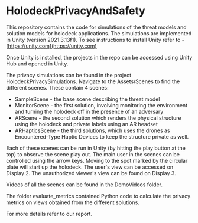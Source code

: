 # HolodeckPrivacyAndSafety
This repository contains the code for simulations of the threat models and solution models for holodeck applications.
The simulations are implemented in Unity (version 2021.3.13f1). To see instructions to install Unity refer to - [https://unity.com](https://unity.com)

Once Unity is installed, the projects in the repo can be accessed using Unity Hub and opened in Unity.

The privacy simulations can be found in the project HolodeckPrivacySimulations. Navigate to the Assets/Scenes to find the different scenes. These contain 4 scenes:
- SampleScene - the base scene describing the threat model
- MonitorScene - the first solution, involving monitoring the environment and turning the holodeck off in the presence of an adversary
- ARScene - the second solution which renders the physical structure using the holodeck and private labels using an AR headset
- ARHapticsScene - the third solutions, which uses the drones as Encountered-Type Haptic Devices to keep the structure private as well.

Each of these scenes can be run in Unity (by hitting the play button at the top) to observe the scene play out. The main user in the scenes can be controlled using the arrow keys. Moving to the spot marked by the circular plate will start up the holodeck. The user's view can be accessed on Display 2. The unauthorized viewer's view can be found on Display 3.

Videos of all the scenes can be found in the DemoVideos folder.

The folder evaluate_metrics contained Python code to calculate the privacy metrics on views obtained from the different solutions.

For more details refer to our report.

